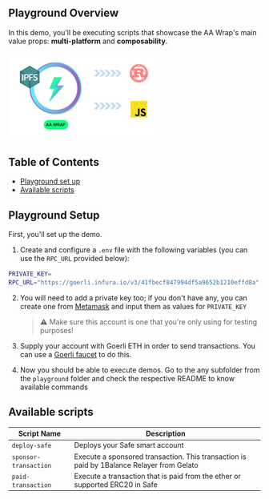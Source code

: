 ## Playground Overview

In this demo, you'll be executing scripts that showcase the AA Wrap's main value props: **multi-platform** and **composability**.

<img src="../assets/fetch.png" width="300x">

## Table of Contents

- [Playground set up](#playground-setup)
- [Available scripts](#available-scripts)

## Playground Setup

First, you'll set up the demo.

1. Create and configure a `.env` file with the following variables (you can use the `RPC_URL` provided below):

```bash
PRIVATE_KEY=
RPC_URL="https://goerli.infura.io/v3/41fbecf847994df5a9652b1210effd8a"
```

2. You will need to add a private key too; if you don't have any, you can create one from [Metamask](https://support.metamask.io/hc/en-us/articles/360015289632-How-to-export-an-account-s-private-key) and input them as values for `PRIVATE_KEY`

   > ⚠️ Make sure this account is one that you're only using for testing purposes!

3. Supply your account with Goerli ETH in order to send transactions. You can use a [Goerli faucet](https://goerlifaucet.com/) to do this.

4. Now you should be able to execute demos. Go to the any subfolder from the `playground` folder and check the respective README to know available commands

## Available scripts

| Script Name                | Description                                                                               |
| --------------------- | ----------------------------------------------------------------------------------------- |
| `deploy-safe`         | Deploys your Safe smart account                                                           |
| `sponsor-transaction` | Execute a sponsored transaction. This transaction is paid by 1Balance Relayer from Gelato |
| `paid-transaction`    | Execute a transaction that is paid from the ether or supported ERC20 in Safe              |
